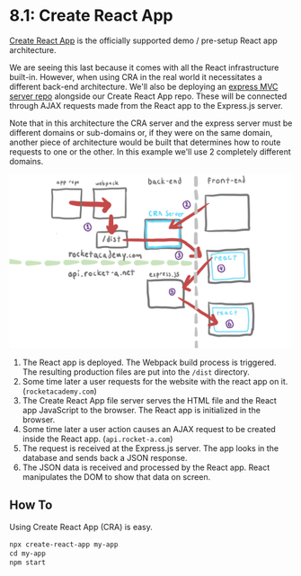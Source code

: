 # 8.1: Create React App

[Create React App](https://create-react-app.dev/) is the officially supported demo / pre-setup React app architecture.

We are seeing this last because it comes with all the React infrastructure built-in. However, when using CRA in the real world it necessitates a different back-end architecture. We'll also be deploying an [express MVC server repo](https://github.com/rocketacademy/base-mvc-swe1) alongside our Create React App repo. These will be connected through AJAX requests made from the React app to the Express.js server.

Note that in this architecture the CRA server and the express server must be different domains or sub-domains or, if they were on the same domain, another piece of architecture would be built that determines how to route requests to one or the other. In this example we'll use 2 completely different domains.

![](../.gitbook/assets/cra-arch-2.jpg)

1. The React app is deployed. The Webpack build process is triggered. The resulting production files are put into the `/dist` directory.
2. Some time later a user requests for the website with the react app on it. \(`rocketacademy.com`\)
3. The Create React App file server serves the HTML file and the React app JavaScript to the browser. The React app is initialized in the browser.
4. Some time later a user action causes an AJAX request to be created inside the React app. \(`api.rocket-a.com`\)
5. The request is received at the Express.js server. The app looks in the database and sends back a JSON response.
6. The JSON data is received and processed by the React app. React manipulates the DOM to show that data on screen.

## How To

Using Create React App \(CRA\) is easy.

```text
npx create-react-app my-app
cd my-app
npm start
```




